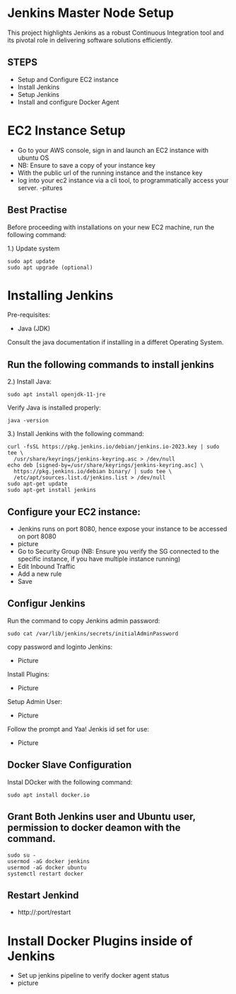 # Jenkins Master Node Setup

This project highlights Jenkins as a robust Continuous Integration tool and its pivotal role in delivering software solutions efficiently.

## STEPS
- Setup and Configure EC2 instance
- Install Jenkins
- Setup Jenkins
- Install and configure Docker Agent

# EC2 Instance Setup
- Go to your AWS console, sign in and launch an EC2 instance with ubuntu OS
- NB: Ensure to save a copy of your instance key
- With the public url of the running instance and the instance key
- log into your ec2 instance via a cli tool, to programmatically access your server.
-pitures

## Best Practise

Before proceeding with installations on your new EC2 machine, run the following command:

1.) Update system

```
sudo apt update
sudo apt upgrade (optional)
```

# Installing Jenkins

Pre-requisites: 
- Java (JDK)

Consult the java documentation if installing in a differet Operating System.

## Run the following commands to install jenkins

2.) Install Java:

```
sudo apt install openjdk-11-jre
```

Verify Java is installed properly:

```
java -version
```

3.) Install Jenkins with the following command:

```
curl -fsSL https://pkg.jenkins.io/debian/jenkins.io-2023.key | sudo tee \
  /usr/share/keyrings/jenkins-keyring.asc > /dev/null
echo deb [signed-by=/usr/share/keyrings/jenkins-keyring.asc] \
  https://pkg.jenkins.io/debian binary/ | sudo tee \
  /etc/apt/sources.list.d/jenkins.list > /dev/null
sudo apt-get update
sudo apt-get install jenkins
```

## Configure your EC2 instance:
- Jenkins runs on port 8080, hence expose your instance to be accessed on port 8080
- picture
- Go to Security Group (NB: Ensure you verify the SG connected to the specific instance, if you have multiple instance running)
- Edit Inbound Traffic
- Add a new rule
- Save

## Configur Jenkins

Run the command to copy Jenkins admin password:

```
sudo cat /var/lib/jenkins/secrets/initialAdminPassword
```
copy password and loginto Jenkins:

- Picture

Install Plugins:

- Picture

Setup Admin User:

- Picture

Follow the prompt and Yaa! Jenkis id set for use:

- Picture

## Docker Slave Configuration

Instal DOcker with the following command:

```
sudo apt install docker.io
```

## Grant Both Jenkins user and Ubuntu user, permission to docker deamon with the command.

```
sudo su -
usermod -aG docker jenkins
usermod -aG docker ubuntu
systemctl restart docker
```

## Restart Jenkind
- http://<url>:port/restart

# Install Docker Plugins inside of Jenkins



- Set up jenkins pipeline to verify docker agent status
- picture

